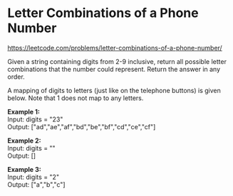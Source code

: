# Letter Combinations of a Phone Number
https://leetcode.com/problems/letter-combinations-of-a-phone-number/

Given a string containing digits from 2-9 inclusive, return all possible letter combinations that the number could represent. Return the answer in any order.

A mapping of digits to letters (just like on the telephone buttons) is given below. Note that 1 does not map to any letters.

<b>Example 1:</b>\
Input: digits = "23"\
Output: ["ad","ae","af","bd","be","bf","cd","ce","cf"]

<b>Example 2:</b>\
Input: digits = ""\
Output: []

<b>Example 3:</b>\
Input: digits = "2"\
Output: ["a","b","c"]